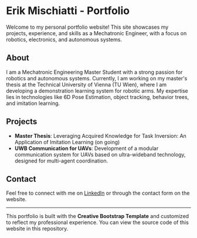# Erik Mischiatti - Portfolio

Welcome to my personal portfolio website! This site showcases my projects, experience, and skills as a Mechatronic Engineer, with a focus on robotics, electronics, and autonomous systems.

## About

I am a Mechatronic Engineering Master Student with a strong passion for robotics and autonomous systems. Currently, I am working on my master's thesis at the Technical University of Vienna (TU Wien), where I am developing a demonstration learning system for robotic arms. My expertise lies in technologies like 6D Pose Estimation, object tracking, behavior trees, and imitation learning.

## Projects

- **Master Thesis**: Leveraging Acquired Knowledge for Task Inversion: An Application of Imitation Learning (on going)
- **UWB Communication for UAVs**: Development of a modular communication system for UAVs based on ultra-wideband technology, designed for multi-agent coordination.

## Contact

Feel free to connect with me on [LinkedIn](https://www.linkedin.com/in/erik-mischiatti/) or through the contact form on the website.

---

This portfolio is built with the **Creative Bootstrap Template** and customized to reflect my professional experience. You can view the source code of this website in this repository.
